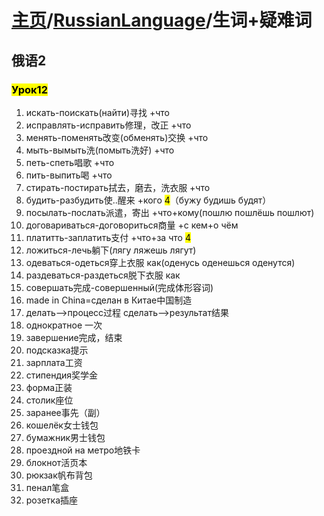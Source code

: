 # [主页](../README.md)/[RussianLanguage](./readme.md)/生词+疑难词
## 俄语2
### <mark>Урок12</mark>
1. искать-поискать(найти)寻找 +что
2. исправлять-исправить修理，改正 +что
3. менять-поменять改变(обменять)交换 +что
4. мыть-вымыть洗(помыть洗好) +что
5. петь-спеть唱歌 +что
6. пить-выпить喝 +что
7. стирать-постирать拭去，磨去，洗衣服 +что
8. будить-разбудить使..醒来 +кого <mark>4</mark>（бужу будишь будят）
9. посылать-послать派遣，寄出 +что+кому(пошлю пошлёшь пошлют)
10. договариваться-договориться商量 +с кем+о чём
11. платитть-заплатить支付 +что+за что <mark>4</mark>
12. ложиться-лечь躺下(лягу ляжешь лягут)
13. одеваться-одеться穿上衣服 как(оденусь оденешься оденутся)
14. раздеваться-раздеться脱下衣服 как
15. совершать完成-совершенный(完成体形容词)
16. made in China=сделан в Китае中国制造
17. делать-->процесс过程
    сделать-->результат结果
18. однократное 一次
19. завершение完成，结束
20. подсказка提示   
21. зарплата工资
22. стипендия奖学金
23. форма正装
24. столик座位
25. заранее事先（副）
26. кошелёк女士钱包
27. бумажник男士钱包
28. проездной на метро地铁卡
29. блокнот活页本
30. рюкзак帆布背包
31. пенал笔盒
32. розетка插座  